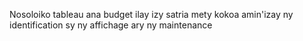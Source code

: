 Nosoloiko tableau ana budget ilay izy satria mety kokoa amin'izay ny identification sy ny affichage ary ny maintenance